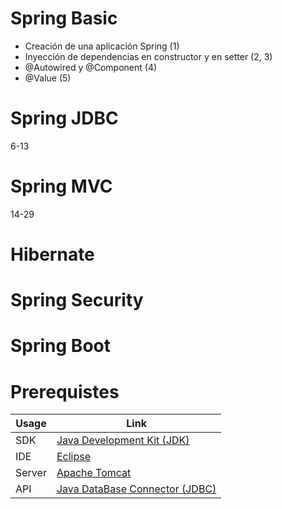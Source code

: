 # Spring Basic
* Creación de una aplicación Spring (1)
* Inyección de dependencias en constructor y en setter (2, 3)
* @Autowired y @Component (4)
* @Value (5)

# Spring JDBC
6-13
# Spring MVC
14-29
# Hibernate
# Spring Security
# Spring Boot

# Prerequistes
Usage     | Link
---       | ---
SDK | [Java Development Kit (JDK)](https://github.com/angular)
IDE | [Eclipse](https://github.com/angular)
Server | [Apache Tomcat](https://github.com/angular)
API | [Java DataBase Connector (JDBC)](https://github.com/angular)




